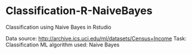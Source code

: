 # Classification-R-NaiveBayes
Classification using Naive Bayes in Rstudio


 Data source: http://archive.ics.uci.edu/ml/datasets/Census+Income
 Task: Classification
 ML algorithm used: Naive Bayes
 
